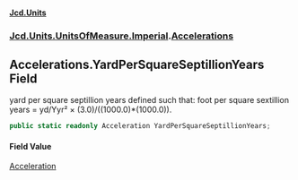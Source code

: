 #### [Jcd.Units](index 'index')
### [Jcd.Units.UnitsOfMeasure.Imperial](Jcd.Units.UnitsOfMeasure.Imperial 'Jcd.Units.UnitsOfMeasure.Imperial').[Accelerations](Accelerations 'Jcd.Units.UnitsOfMeasure.Imperial.Accelerations')

## Accelerations.YardPerSquareSeptillionYears Field

yard per square septillion years defined such that: foot per square sextillion years = yd/Yyr² ×
(3.0)/((1000.0)*(1000.0)).

```csharp
public static readonly Acceleration YardPerSquareSeptillionYears;
```

#### Field Value
[Acceleration](Acceleration 'Jcd.Units.UnitTypes.Acceleration')